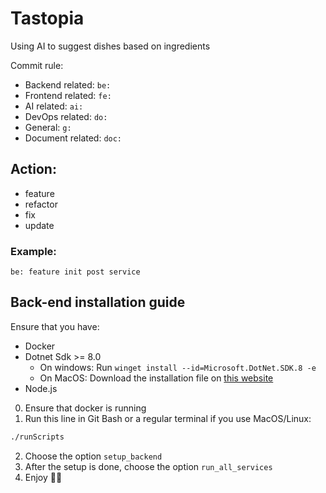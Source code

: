 # Tastopia

Using AI to suggest dishes based on ingredients

Commit rule:

-   Backend related: `be: `
-   Frontend related: `fe: `
-   AI related: `ai: `
-   DevOps related: `do: `
-   General: `g: `
-   Document related: `doc: `

## Action:

-   feature
-   refactor
-   fix
-   update

### Example:

`be: feature init post service`

## Back-end installation guide

Ensure that you have: 
- Docker
- Dotnet Sdk >= 8.0
  - On windows: Run `winget install --id=Microsoft.DotNet.SDK.8 -e`
  - On MacOS: Download the installation file on [this website](https://dotnet.microsoft.com/en-us/download/dotnet/8.0)
- Node.js

0. Ensure that docker is running
1. Run this line in Git Bash or a regular terminal if you use MacOS/Linux:
``` bash
./runScripts
```
2. Choose the option `setup_backend`
3. After the setup is done, choose the option `run_all_services`
4. Enjoy 💃✨
